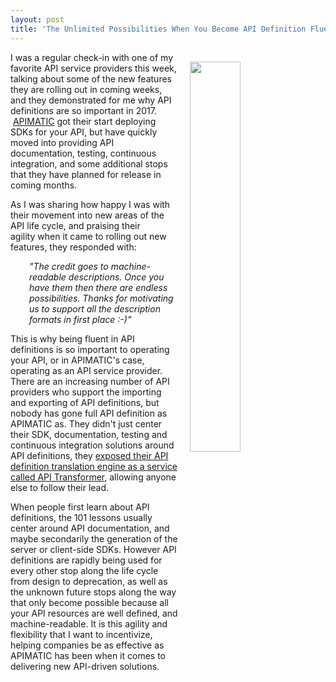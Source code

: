 ```yaml
---
layout: post
title: 'The Unlimited Possibilities When You Become API Definition Fluent'
---
```

<p><img style="padding: 15px;" src="http://kinlane-productions.s3.amazonaws.com/api_evangelist_site/blog/apimatic_dx_kits.png" alt="" width="40%" align="right" /></p>
<p class="p1">I was a regular check-in&nbsp;with one of my favorite API service providers this week, talking about some of the new features they are rolling out in coming weeks, and they demonstrated for me why API definitions are so important in 2017. &nbsp;<a href="http://apimatic.io">APIMATIC</a> got their start deploying SDKs for your API, but have quickly moved into providing API documentation, testing, continuous integration, and some additional stops that they have planned for release in coming months.</p>
<p class="p1">As I was sharing how happy I was with their movement into new areas of the API life cycle, and praising their agility&nbsp;when it came to rolling out new features, they responded with:</p>
<p class="p1" style="padding-left: 30px;"><em><span class="s1">"The credit goes to machine-readable descriptions. Once you have them then there are endless possibilities. Thanks for motivating us to support all the description formats in first place :-)"</span></em></p>
<p class="p1"><span class="s1">This is why being fluent in API definitions is so important to operating your API, or in APIMATIC's case, operating as an API service provider. There are an increasing number of API providers who support the importing and exporting of API definitions, but nobody has gone full API definition as APIMATIC as. They didn't just center their SDK, documentation, testing and continuous integration solutions around API definitions, they <a href="https://apimatic.io/transformer">exposed their API definition translation engine as a service called API Transformer</a>, allowing anyone else to follow their lead.</span></p>
<p class="p1"><span class="s1">When people first learn about API definitions, the 101 lessons usually center around API documentation, and maybe secondarily the generation of the server or client-side&nbsp;SDKs. However API definitions are rapidly being used for every other stop along the life cycle from design to deprecation, as well as the unknown future stops along the way that only&nbsp;become possible because all your API resources are well defined, and machine-readable. It is this agility and flexibility that I want to incentivize, helping companies be as effective as APIMATIC has been when it comes to delivering new API-driven solutions.</span></p>